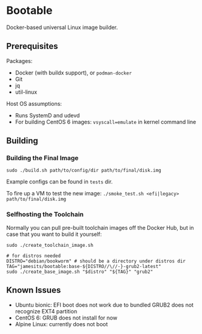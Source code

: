 # Bootable

Docker-based universal Linux image builder.

## Prerequisites

Packages:
- Docker (with buildx support), or `podman-docker`
- Git
- jq
- util-linux

Host OS assumptions:
- Runs SystemD and udevd
- For building CentOS 6 images: `vsyscall=emulate` in kernel command line

## Building

### Building the Final Image

```shell
sudo ./build.sh path/to/config/dir path/to/final/disk.img
```

Example configs can be found in `tests` dir.

To fire up a VM to test the new image: `./smoke_test.sh <efi|legacy> path/to/final/disk.img`

### Selfhosting the Toolchain

Normally you can pull pre-built toolchain images off the Docker Hub, but in case that you want to build it yourself:

```
sudo ./create_toolchain_image.sh

# for distros needed
DISTRO="debian/bookworm" # should be a directory under distros dir
TAG="jamesits/bootable:base-${DISTRO//\//-}-grub2-latest"
sudo ./create_base_image.sh "$distro" "${TAG}" "grub2"
```

## Known Issues

- Ubuntu bionic: EFI boot does not work due to bundled GRUB2 does not recognize EXT4 partition
- CentOS 6: GRUB does not install for now
- Alpine Linux: currently does not boot

